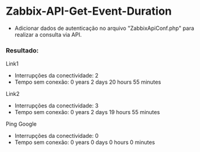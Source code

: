# Zabbix-API-Get-Event-Duration

- Adicionar dados de autenticação no arquivo "ZabbixApiConf.php" para realizar a consulta via API.

### Resultado:

Link1
- Interrupções da conectividade: 2
- Tempo sem conexão: 0 years 2 days 20 hours 55 minutes

Link2
- Interrupções da conectividade: 3
- Tempo sem conexão: 0 years 2 days 19 hours 55 minutes

Ping Google
- Interrupções da conectividade: 0
- Tempo sem conexão: 0 years 0 days 0 hours 0 minutes
